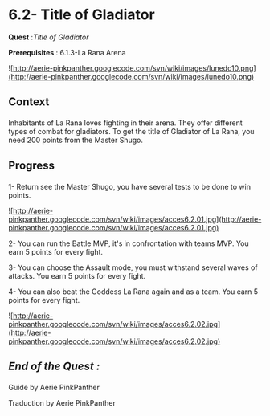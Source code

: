 # 6.2- Title of Gladiator #


<p><b>Quest</b> :<em>Title of Gladiator</em> </p>
<p><b>Prerequisites</b> : 6.1.3-La Rana Arena</p>

![http://aerie-pinkpanther.googlecode.com/svn/wiki/images/lunedo10.png](http://aerie-pinkpanther.googlecode.com/svn/wiki/images/lunedo10.png)

## <p><span>Context</span></p> ##

Inhabitants of La Rana loves fighting in their arena. They offer different types of combat for gladiators. To get the title of Gladiator of La Rana, you need 200 points from the Master Shugo.


## <p>Progress</p> ##

1- Return see the Master Shugo, you have several tests to be done to win points.

![http://aerie-pinkpanther.googlecode.com/svn/wiki/images/acces6.2.01.jpg](http://aerie-pinkpanther.googlecode.com/svn/wiki/images/acces6.2.01.jpg)


2- You can run the Battle MVP, it's in confrontation with teams MVP. You earn 5 points for every fight.



3- You can choose the Assault mode, you must withstand several waves of attacks. You earn 5 points for every fight.



4- You can also beat the Goddess La Rana again and as a team. You earn 5 points for every fight.


![http://aerie-pinkpanther.googlecode.com/svn/wiki/images/acces6.2.02.jpg](http://aerie-pinkpanther.googlecode.com/svn/wiki/images/acces6.2.02.jpg)



## <p><em>End of the Quest : </em></h2>
Guide by Aerie PinkPanther

Traduction by Aerie PinkPanther
</p>